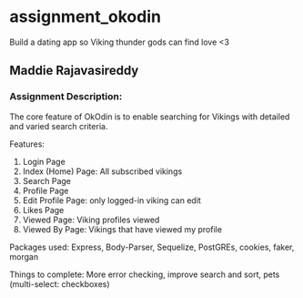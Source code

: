 # assignment_okodin
Build a dating app so Viking thunder gods can find love &lt;3

## Maddie Rajavasireddy

### Assignment Description:   
The core feature of OkOdin is to enable searching for Vikings with detailed and varied search criteria.   

Features:   
1. Login Page
2. Index (Home) Page: All subscribed vikings
3. Search Page
4. Profile Page
5. Edit Profile Page: only logged-in viking can edit
6. Likes Page
7. Viewed Page: Viking profiles viewed
8. Viewed By Page: Vikings that have viewed my profile    

Packages used: Express, Body-Parser, Sequelize, PostGREs, cookies, faker, morgan

Things to complete: More error checking, improve search and sort, pets (multi-select: checkboxes)
